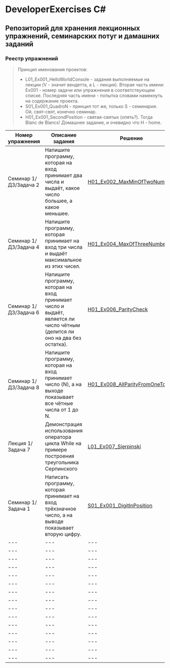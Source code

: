 # DeveloperExercises C#
## Репозиторий для хранения лекционных упражнений, семинарских потуг и дамашних заданий
### Реестр упражнений
> Принцип именования проектов:
> - L01_Ex001_HelloWorldConsole - задания выполняемые на лекции (V - значит вендетта, а L - лекция). Вторая часть имени: Ex001 - номер задачи или упражнения в соответствующем списке. Последняя часть имени - попытка словами намекнуть на содержание проекта.
> - S01_Ex001_QuadroN - принцип тот же, только S - семинария. Ой, свят-свят, конечно семинар.
> - H01_Ex001_SecondPosition - святая-святых (опять?). Тогда Blanc de Blancs! Домашнее задание, и очевидно что H - home.

|Номер упражнения|Описание задания|Решение|Дополнительно|
|---|---|---|---|
|Семинар 1/ДЗ/Задача 2|Напишите программу, которая на вход принимает два числа и выдаёт, какое число большее, а какое меньшее.|[H01_Ex002_MaxMinOfTwoNumbers](H01_Ex002_MaxMinOfTwoNumbers/Program.cs)|---|
|Семинар 1/ДЗ/Задача 4|Напишите программу, которая принимает на вход три числа и выдаёт максимальное из этих чисел.|[H01_Ex004_MaxOfThreeNumbers](H01_Ex004_MaxOfThreeNumbers/Program.cs)|---|
|Семинар 1/ДЗ/Задача 6|Напишите программу, которая на вход принимает число и выдаёт, является ли число чётным (делится ли оно на два без остатка).|[H01_Ex006_ParityCheck](H01_Ex006_ParityCheck/Program.cs)|---|
|Семинар 1/ДЗ/Задача 8|Напишите программу, которая на вход принимает число (N), а на выходе показывает все чётные числа от 1 до N.|[H01_Ex008_AllParityFromOneToN](H01_Ex008_AllParityFromOneToN/Program.cs)|---|
|Лекция 1/Задача 7|Демонстрация использования оператора цикла While на примере построения треугольника Серпинского|[L01_Ex007_Sierpinski](L01_Ex007_Sierpinski/Program.cs)|---|
|Семинар 1/Задача 1|Написать программу, которая принимает на вход трёхзначное число, а на выводе показывает вторую цифру.|[S01_Ex001_DigitInPosition](S01_Ex001_DigitInPosition/Program.cs)|---|
|---|---|---|---|
|---|---|---|---|
|---|---|---|---|
|---|---|---|---|
|---|---|---|---|
|---|---|---|---|
|---|---|---|---|
|---|---|---|---|
|---|---|---|---|
|---|---|---|---|
|---|---|---|---|
|---|---|---|---|
|---|---|---|---|
|---|---|---|---|
|---|---|---|---|
